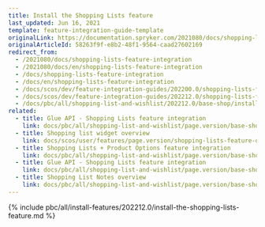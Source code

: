 ```yaml
---
title: Install the Shopping Lists feature
last_updated: Jun 16, 2021
template: feature-integration-guide-template
originalLink: https://documentation.spryker.com/2021080/docs/shopping-lists-feature-integration
originalArticleId: 58263f9f-e8b2-48f1-9564-caad27602169
redirect_from:
  - /2021080/docs/shopping-lists-feature-integration
  - /2021080/docs/en/shopping-lists-feature-integration
  - /docs/shopping-lists-feature-integration
  - /docs/en/shopping-lists-feature-integration
  - /docs/scos/dev/feature-integration-guides/202200.0/shopping-lists-feature-integration.html
  - /docs/scos/dev/feature-integration-guides/202212.0/shopping-lists-feature-integration.html
  - /docs/pbc/all/shopping-list-and-wishlist/202212.0/base-shop/install-and-upgrade/integrate-the-shopping-lists-feature.html
related:
  - title: Glue API - Shopping Lists feature integration
    link: docs/pbc/all/shopping-list-and-wishlist/page.version/base-shop/install-and-upgrade/install-glue-api/install-the-shopping-lists-glue-api.html
  - title: Shopping list widget overview
    link: docs/scos/user/features/page.version/shopping-lists-feature-overview/shopping-list-widget-overview.html
  - title: Shopping Lists + Product Options feature integration
    link: docs/pbc/all/shopping-list-and-wishlist/page.version/base-shop/install-and-upgrade/install-features/install-the-shopping-lists-product-options-feature.html
  - title: Glue API - Shopping Lists feature integration
    link: docs/pbc/all/shopping-list-and-wishlist/page.version/base-shop/install-and-upgrade/install-glue-api/install-the-shopping-lists-glue-api.html
  - title: Shopping List Notes overview
    link: docs/pbc/all/shopping-list-and-wishlist/page.version/base-shop/shopping-lists-feature-overview/shopping-list-notes-overview.html
---
```


{% include pbc/all/install-features/202212.0/install-the-shopping-lists-feature.md %} <!-- To edit, see /_includes/pbc/all/install-features/202212.0/install-the-shopping-lists-feature.md -->
